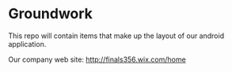 Groundwork
==========

This repo will contain items that make up the layout of our android application.


Our company web site: http://finals356.wix.com/home
